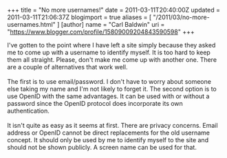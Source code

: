 +++
title = "No more usernames!"
date = 2011-03-11T20:40:00Z
updated = 2011-03-11T21:06:37Z
blogimport = true
aliases = [ "/2011/03/no-more-usernames.html" ]
[author]
	name = "Carl Baldwin"
	uri = "https://www.blogger.com/profile/15809009204843590598"
+++

I've gotten to the point where I have left a site simply because they asked me to come up with a username to identify myself.  It is too hard to keep them all straight.  Please, don't make me come up with another one.  There are a couple of alternatives that work well.<br /><br />The first is to use email/password.  I don't have to worry about someone else taking my name and I'm not likely to forget it.  The second option is to use OpenID with the same advantages.  It can be used with or without a password since the OpenID protocol does incorporate its own authentication.<br /><br />It isn't quite as easy as it seems at first.  There are privacy concerns.  Email address or OpenID cannot be direct replacements for the old username concept.  It should only be used by me to identify myself to the site and should not be shown publicly.  A screen name can be used for that.
